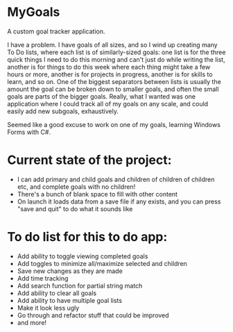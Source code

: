 # MyGoals

A custom goal tracker application.

I have a problem. I have goals of all sizes, and so I wind up creating many To Do lists, where each list is of similarly-sized goals: one list is for the three quick things I need to do this morning and can't just do while writing the list, another is for things to do this week where each thing might take a few hours or more, another is for projects in progress, another is for skills to learn, and so on. One of the biggest separators between lists is usually the amount the goal can be broken down to smaller goals, and often the small goals are parts of the bigger goals. Really, what I wanted was one application where I could track all of my goals on any scale, and could easily add new subgoals, exhaustively.

Seemed like a good excuse to work on one of my goals, learning Windows Forms with C#.

# Current state of the project:
* I can add primary and child goals and children of children of children etc, and complete goals with no children!
* There's a bunch of blank space to fill with other content
* On launch it loads data from a save file if any exists, and you can press "save and quit" to do what it sounds like

# To do list for this to do app:
* Add ability to toggle viewing completed goals
* Add toggles to minimize all/maximize selected and children
* Save new changes as they are made
* Add time tracking
* Add search function for partial string match
* Add ability to clear all goals
* Add ability to have multiple goal lists
* Make it look less ugly
* Go through and refactor stuff that could be improved
* and more!
